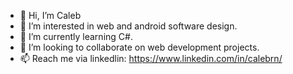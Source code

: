 - 👋 Hi, I’m Caleb
- 👀 I’m interested in web and android software design.
- 🌱 I’m currently learning C#.
- 💞️ I’m looking to collaborate on web development projects.
- 📫 Reach me via linkedlin: https://www.linkedin.com/in/calebrn/
<!---
reecen30/reecen30 is a ✨ special ✨ repository because its `README.md` (this file) appears on your GitHub profile.
You can click the Preview link to take a look at your changes.
--->
